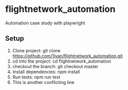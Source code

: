 # flightnetwork_automation
Automation case study with playwright

## Setup
1. Clone project: git clone https://github.com/1lyan/flightnetwork_automation.git
2. cd into the project: cd flightnetwork_automation
3. checkout the branch: git checkout master
4. Install dependencies: npm install
5. Run tests: npm run test
6. This is another conflicting line